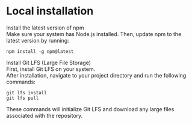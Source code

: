 # Local installation

Install the latest version of npm   
Make sure your system has Node.js installed. Then, update npm to the latest version by running:

```
npm install -g npm@latest
```

Install Git LFS (Large File Storage)  
First, install Git LFS on your system.  
After installation, navigate to your project directory and run the following commands:  

```
git lfs install
git lfs pull
```

These commands will initialize Git LFS and download any large files associated with the repository.
